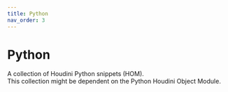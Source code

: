 ```yaml
---
title: Python
nav_order: 3
---
```


# Python
A collection of Houdini Python snippets (HOM). <br>
This collection might be dependent on the Python Houdini Object Module.

